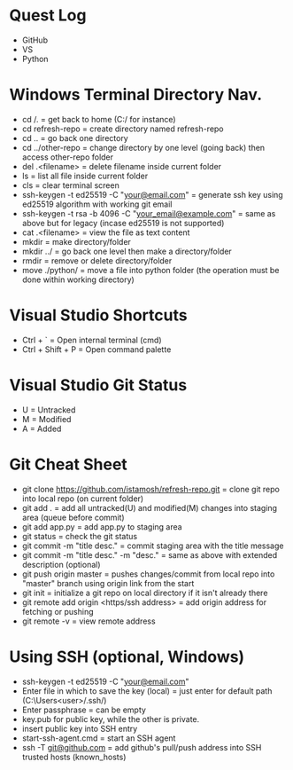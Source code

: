 # Quest Log
- GitHub
- VS
- Python

# Windows Terminal Directory Nav.
- cd /.            = get back to home (C:/ for instance)
- cd refresh-repo  = create directory named refresh-repo
- cd ..            = go back one directory
- cd ../other-repo = change directory by one level (going back) then access other-repo folder 
- del .\<filename> = delete filename inside current folder
- ls               = list all file inside current folder
- cls              = clear terminal screen
- ssh-keygen -t ed25519 -C "your@email.com" = generate ssh key using ed25519 algorithm with working git email
- ssh-keygen -t rsa -b 4096 -C "your_email@example.com" = same as above but for legacy (incase ed25519 is not supported)
- cat .\<filename> = view the file as text content
- mkdir            = make directory/folder
- mkdir ../<filename> = go back one level then make a directory/folder
- rmdir            = remove or delete directory/folder
- move <filename> ./python/ = move a file into python folder (the operation must be done within working directory)

# Visual Studio Shortcuts
- Ctrl + ` = Open internal terminal (cmd)
- Ctrl + Shift + P = Open command palette

# Visual Studio Git Status
- U = Untracked
- M = Modified
- A = Added

# Git Cheat Sheet
- git clone https://github.com/istamosh/refresh-repo.git  = clone git repo into local repo (on current folder)
- git add .                                               = add all untracked(U) and modified(M) changes into staging area (queue before commit)
- git add app.py                                          = add app.py to staging area
- git status                                              = check the git status
- git commit -m "title desc."                             = commit staging area with the title message
- git commit -m "title desc." -m "desc."                  = same as above with extended description (optional)
- git push origin master                                  = pushes changes/commit from local repo into "master" branch using origin link from the start
- git init                                                = initialize a git repo on local directory if it isn't already there
- git remote add origin <https/ssh address>               = add origin address for fetching or pushing
- git remote -v                                           = view remote address

# Using SSH (optional, Windows)
- ssh-keygen -t ed25519 -C "your@email.com"
- Enter file in which to save the key (local) = just enter for default path (C:\Users\<user>/.ssh/)
- Enter passphrase = can be empty
- key.pub for public key, while the other is private.
- insert public key into SSH entry
- start-ssh-agent.cmd = start an SSH agent
- ssh -T git@github.com = add github's pull/push address into SSH trusted hosts (known_hosts)
